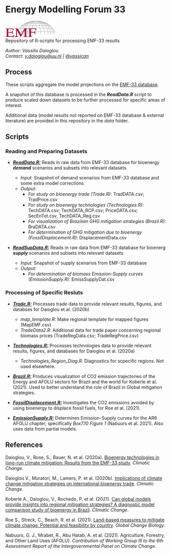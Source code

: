 # Energy Modelling Forum 33  
![](EMF-Logo_v2.1.png) \
Repository of R-scripts for processing EMF-33 results 

*Author: Vassilis Daioglou*\
*Contact: v.daioglou@uu.nl | [@vassican](https://twitter.com/vassican)*

## Process
These scripts aggregate the model projections on the [EMF-33 database](https://tntcat.iiasa.ac.at/EMF30BIODB/dsd?Action=htmlpage&page=welcome). 

A snapshot of this database is processed in the ***ReadData.R*** script to produce scaled down datasets to be further processed for specific areas of interest.

Additional data (model results not reported on EMF-33 database & external literature) are provided in this repository in the *data* folder.

## Scripts
### Reading and Preparing Datasets ###
- [***ReadData.R:***](https://github.com/VassilisDaioglou/EMF33/blob/master/script/ReadData.R) Reads in raw data from EMF-33 database for bioenergy ***demand*** scenarios and subsets into relevant datasets 
  - *Input:* Snapshot of demand scenarios from EMF-33 database and some extra model corrections
  - *Output:* 
    - *For study on bioenergy trade (Trade.R)*: TradDATA.csv; TradPrice.csv
    - *For study on bioenergy technologies (Technologies.R)*: TechDATA.csv; TechDATA_RCP.csv; PriceDATA.csv; SecEnTot.csv, TechDATA_Reg.csv
    - *For visualization of Brazilian GHG mitigation strategies (Brazil.R)*: BraDATA.csv
    - *For determination of GHG mitigation due to bioenergy (FossilDisplacement.R)*: DisplacementData.csv

- [***ReadSupData.R:***](https://github.com/VassilisDaioglou/EMF33/blob/master/script/ReadSupData.R) Reads in raw data from EMF-33 database for bioenerg ***supply*** scenarios and subsets into relevant datasets 
  - *Input:* Snapshot of supply scenarios from EMF-33 database 
  - *Output:* 
    - *For determination of biomass Emission-Supply curves (EmissionSupply.R)*: EmissSupplyDat.csv

### Processing of Specific Resluts ###
- [***Trade.R:***](https://github.com/VassilisDaioglou/EMF33/blob/master/script/Trade.R) Processes trade data to provide relevant results, figures, and databses for Daioglou et al. (2020b)
  - *map_template.R:* Make regional template for mapped figures (MapEMF.csv)
  - *TradeData2.R:* Additional data for trade paper concerning regional biomass prices (TradeRegData.csv; TradeRegPrice.csv)

- [***Technologies.R:***](https://github.com/VassilisDaioglou/EMF33/blob/master/script/Technologies.R) Processes technologies data to provide relevant results, figures, and databases for Daioglou et al. (2020a)
  - *Technologies_Region_Diag.R:* Diagnostics for scpecific regions. Not used elsewhere.

- [***Brazil.R:***](https://github.com/VassilisDaioglou/EMF33/blob/master/script/Brazil.R) Produces visualization of CO2 emission trajectories of the Energy and AFOLU sectors for Brazil and the world for Koberle et al. (2021). 
	Used to	better understand the role of Brazil in Global mitigation strategies. 

- [***FossilDisplacement.R:***](https://github.com/VassilisDaioglou/EMF33/blob/master/script/FossilDisplacement.R) Investigates the CO2 emissions avoided by using bioenergy to  displace fossil fuels, for Roe et al. (2021). 

- [***EmissionSupply.R:***](https://github.com/VassilisDaioglou/EMF33/blob/master/script/EmissionSupply.R) Determines Emission-Supply curves for the AR6 AFOLU chapter, specifically *Box7.10 Figure 1* (Nabuurs et al. 2021). Also uses data from partial models. 

## References
Daioglou, V., Rose, S., Bauer, N. et al. (2020a). [Bioenergy technologies in long-run climate mitigation: Results from the EMF-33 study](https://doi.org/10.1007/s10584-020-02799-y). *Climatic Change*.

Daioglou V., Muratori, M., Lamers, P. et al. (2020b). [Implications of climate change mitigation strategies on international bioenergy trade](https://doi.org/10.1007/s10584-020-02877-1). *Climatic Change*.

Koberle A., Daioglou, V., Rochedo, P. et al. (2021). [Can global models provide insights into regional mitigation strategies? A diagnostic model comparison study of bioenergy in Brazil](https://assets.researchsquare.com/files/rs-455926/v1/df36e045-8c6b-4540-9ed2-2f80f312e9d1.pdf?c=1631881868). *Climatic Change*. 

Roe S., Streck, C., Beach, R. et al. (2021). [Land-based measures to mitigate climate change: Potential and feasibility by country](https://onlinelibrary.wiley.com/doi/10.1111/gcb.15873). *Global Change Biology*. 

Nabuurs, G. J., Mrabet, R., Abu Hatab, A. et al. (2021). Agriculture, Forestry, and Other Land Uses (AFOLU). *Contribution of Working Group III to the 6th Assessment Report of the Intergovernmental Panel on Climate Change.*
